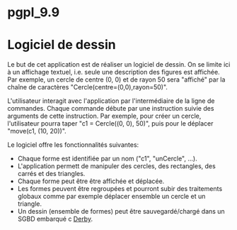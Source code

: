 # pgpl_9.9
# Logiciel de dessin

Le but de cet application est de réaliser un logiciel de dessin. On se limite ici à un affichage textuel, i.e. seule une description des figures est affichée. Par exemple, un cercle de centre (0, 0) et de rayon 50 sera "affiché" par la chaîne de caractères "Cercle(centre=(0,0),rayon=50)".

L'utilisateur interagit avec l'application par l'intermédiaire de la ligne de commandes. Chaque commande débute par une instruction suivie des arguments de cette instruction. Par exemple, pour créer un cercle, l'utilisateur pourra taper "c1 = Cercle((0, 0), 50)", puis pour le déplacer "move(c1, (10, 20))".

Le logiciel offre les fonctionnalités suivantes:
* Chaque forme est identifiée par un nom ("c1", "unCercle", ...).
* L'application permett de manipuler des cercles, des rectangles, des carrés et des triangles.
* Chaque forme peut être être affichée et déplacée.
* Les formes peuvent être regroupées et pourront subir des traitements globaux comme par exemple déplacer ensemble un cercle et un triangle.
* Un dessin (ensemble de formes) peut être sauvegardé/chargé dans un SGBD embarqué c [Derby](https://db.apache.org/derby/).
